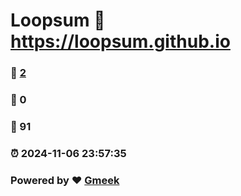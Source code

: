 # Loopsum :link: https://loopsum.github.io 
### :page_facing_up: [2](https://loopsum.github.io/tag.html) 
### :speech_balloon: 0 
### :hibiscus: 91 
### :alarm_clock: 2024-11-06 23:57:35 
### Powered by :heart: [Gmeek](https://github.com/Meekdai/Gmeek)
